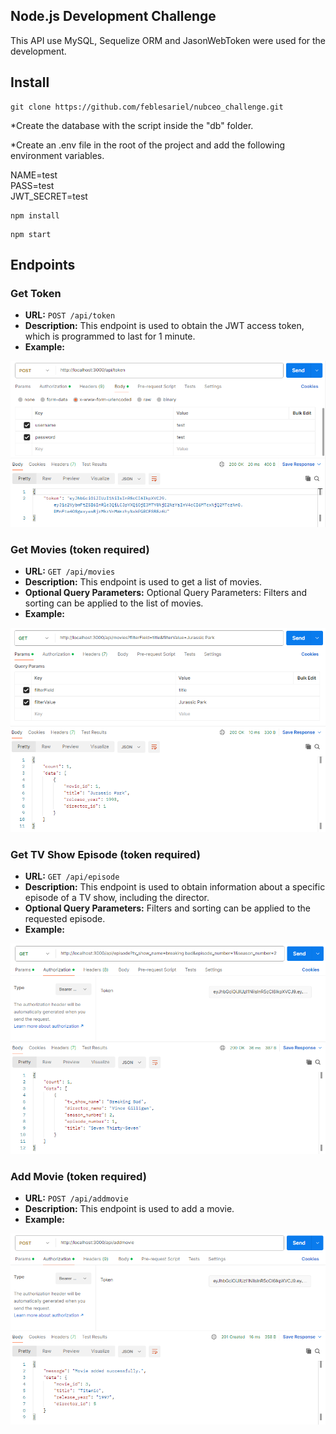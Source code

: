 ## Node.js Development Challenge

This API use MySQL, Sequelize ORM and JasonWebToken were used for the development.


## Install

```
git clone https://github.com/feblesariel/nubceo_challenge.git
```

*Create the database with the script inside the "db" folder.

*Create an .env file in the root of the project and add the following environment variables.

NAME=test<br>
PASS=test<br>
JWT_SECRET=test

```
npm install
```
```
npm start
```

## Endpoints

### Get Token

- **URL:** `POST /api/token`
- **Description:** This endpoint is used to obtain the JWT access token, which is programmed to last for 1 minute.
- **Example:**


![image](src/img/getToken.png)


### Get Movies (token required)

- **URL:** `GET /api/movies`
- **Description:** This endpoint is used to get a list of movies.
- **Optional Query Parameters:** Optional Query Parameters: Filters and sorting can be applied to the list of movies.
- **Example:**


![image](src/img/getMovies.png)


### Get TV Show Episode (token required)

- **URL:** `GET /api/episode`
- **Description:** This endpoint is used to obtain information about a specific episode of a TV show, including the director.
- **Optional Query Parameters:** Filters and sorting can be applied to the requested episode.
- **Example:**


![image](src/img/getEpisode.png)


### Add Movie (token required)

- **URL:** `POST /api/addmovie`
- **Description:** This endpoint is used to add a movie.
- **Example:**


![image](src/img/addMovie.png)